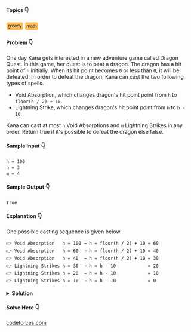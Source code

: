 #### Topics :point_down:
<img src="https://github.com/er-knight/coding-problems/blob/main/problem-tags/greedy-tag.png" height="22"> <img src="https://github.com/er-knight/coding-problems/blob/main/problem-tags/math-tag.png" height="22">

#### Problem :point_down:
One day Kana gets interested in a new adventure game called Dragon Quest. In this game, her quest is to beat a dragon.
The dragon has a hit point of `h` initially. When its hit point becomes `0` or less than `0`, it will be defeated. 
In order to defeat the dragon, Kana can cast the two following types of spells.
- Void Absorption, which changes dragon's hit point point from `h` to `floor(h / 2) + 10`.
- Lightning Strike, which changes dragon's hit point point from `h` to `h - 10`.

Kana can cast at most `n` Void Absorptions and `m` Lightning Strikes in any order. Return true if it's possible to defeat the dragon else false.

#### Sample Input :point_down:
```
h = 100 
n = 3 
m = 4
```
#### Sample Output :point_down:
```
True
```
#### Explanation :point_down:
One possible casting sequence is given below.
```
👉 Void Absorption   h = 100 → h = floor(h / 2) + 10 = 60
👉 Void Absorption   h = 60  → h = floor(h / 2) + 10 = 40
👉 Void Absorption   h = 40  → h = floor(h / 2) + 10 = 30
👉 Lightning Strikes h = 30  → h = h - 10            = 20
👉 Lightning Strikes h = 20  → h = h - 10            = 10
👉 Lightning Strikes h = 10  → h = h - 10            = 0
```

<details>
<summary><strong>Solution</strong></summary>

#### Python :point_down:
```py
def solve(h, n, m):
    while h > 20 and n > 0:
        h = h // 2 + 10
        n -= 1

    return h <= (10 * m)
```  
#### Explanation :point_down:
It isn't optimal to cast Void Absorptions for `h ≤ 20`, because it doesn't decreases the value of `h`.
- `h = 20` becomes `floor(h / 2) + 10 = 20` after Void Absorptions.
- `h = 17` becomes `floor(h / 2) + 10 = 18` after Void Absorptions.

So, cast all available Void Absorptions until `h` becomes less than or equal to `20`. Then cast all available Lightning Strikes.

#### Time Complexity :point_down:
```
o(n + m)
```
#### Space Complexity :point_down:
```
O(1)
```
</details>

#### Solve Here :point_down:
[codeforces.com](https://codeforces.com/problemset/problem/1337/B)
